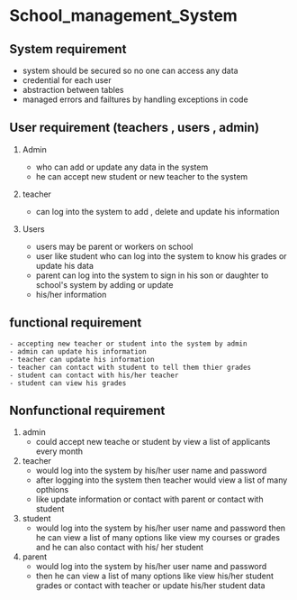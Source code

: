 # School_management_System
## System requirement 
   - system should be secured so no one can access any data 
   - credential for each user 
   - abstraction between tables
   - managed errors and failtures by handling exceptions in code
	
## User requirement (teachers , users , admin)
1. Admin
    - who can add or update any data in the system 
    - he can accept new student or new teacher to the system 

2. teacher 
    - can log into the system to add , delete and update his information 
2. Users 
    - users may be parent or workers on school 
    - user like student who can log into the system to know his grades or update his data
    - parent can log into the system to sign in his son or daughter to school's system by adding or update 
    - his/her information 
## functional requirement 
    - accepting new teacher or student into the system by admin 
    - admin can update his information 
    - teacher can update his information
    - teacher can contact with student to tell them thier grades
    - student can contact with his/her teacher 
    - student can view his grades
## Nonfunctional requirement
1. admin
    - could accept new teache or student by view a list of applicants every month
2. teacher
    - would log into the system by his/her user name and password 
    - after logging into the system then teacher would view a list of many opthions 
    - like update information or contact with parent or contact with student 
3. student
    - would log into the system by his/her user name and password 
    then he can view a list of many options like view my courses or grades and he can also contact with his/ her student
4. parent
    - would log into the system by his/her user name and password 
    - then he can view a list of many options like view his/her student grades 
	  or contact with teacher or update his/her student data
